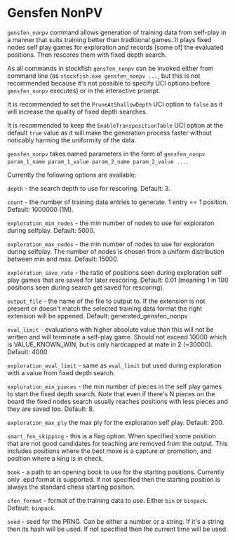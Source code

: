 # Gensfen NonPV

`gensfen_nonpv` command allows generation of training data from self-play in a manner that suits training better than traditional games. It plays fixed nodes self play games for exploration and records [some of] the evaluated positions. Then rescores them with fixed depth search.

As all commands in stockfish `gensfen_nonpv` can be invoked either from command line (as `stockfish.exe gensfen_nonpv ...`, but this is not recommended because it's not possible to specify UCI options before `gensfen_nonpv` executes) or in the interactive prompt.

It is recommended to set the `PruneAtShallowDepth` UCI option to `false` as it will increase the quality of fixed depth searches.

It is recommended to keep the `EnableTranspositionTable` UCI option at the default `true` value as it will make the generation process faster without noticably harming the uniformity of the data.

`gensfen_nonpv` takes named parameters in the form of `gensfen_nonpv param_1_name param_1_value param_2_name param_2_value ...`.

Currently the following options are available:

`depth` - the search depth to use for rescoring. Default: 3.

`count` - the number of training data entries to generate. 1 entry == 1 position. Default: 1000000 (1M).

`exploration_min_nodes` - the min number of nodes to use for exploraton during selfplay. Default: 5000.

`exploration_max_nodes` - the min number of nodes to use for exploraton during selfplay. The number of nodes is chosen from a uniform distribution between min and max. Default: 15000.

`exploration_save_rate` - the ratio of positions seen during exploration self play games that are saved for later rescoring. Default: 0.01 (meaning 1 in 100 positions seen during search get saved for rescoring).

`output_file` - the name of the file to output to. If the extension is not present or doesn't match the selected training data format the right extension will be appened. Default: generated_gensfen_nonpv

`eval_limit` - evaluations with higher absolute value than this will not be written and will terminate a self-play game. Should not exceed 10000 which is VALUE_KNOWN_WIN, but is only hardcapped at mate in 2 (\~30000). Default: 4000

`exploration_eval_limit` - same as `eval_limit` but used during exploration with a value from fixed depth search.

`exploration_min_pieces` - the min number of pieces in the self play games to start the fixed depth search. Note that even if there's N pieces on the board the fixed nodes search usually reaches positions with less pieces and they are saved too. Default: 8.

`exploration_max_ply` the max ply for the exploration self play. Default: 200.

`smart_fen_skipping` - this is a flag option. When specified some position that are not good candidates for teaching are removed from the output. This includes positions where the best move is a capture or promotion, and position where a king is in check.

`book` - a path to an opening book to use for the starting positions. Currently only .epd format is supported. If not specified then the starting position is always the standard chess starting position.

`sfen_format` - format of the training data to use. Either `bin` or `binpack`. Default: `binpack`.

`seed` - seed for the PRNG. Can be either a number or a string. If it's a string then its hash will be used. If not specified then the current time will be used.
